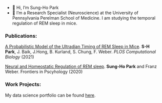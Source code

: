 - 👋 Hi, I’m Sung-Ho Park
- 🌱 I’m a Research Specialist (Neuroscience) at the University of Pennsylvania Perelman School of Medicine. I am studying the temporal regulation of REM sleep in mice.


### Publications:

[A Probabilistic Model of the Ultradian Timing of REM Sleep in Mice](https://journals.plos.org/ploscompbiol/article?id=10.1371/journal.pcbi.1009316). **S-H Park**, J. Baik, J.Hong, B. Kurland, S. Chung, F. Weber. *PLOS Computational Biology* (2021)

[Neural and Homeostatic Regulation of REM sleep](https://www.frontiersin.org/articles/10.3389/fpsyg.2020.01662/full). **Sung-Ho Park** and Franz Weber. Frontiers in Pscyhology (2020)

### Work Projects:

My data science portfolio can be found [here](https://github.com/parksu111/ds_portfolio).

